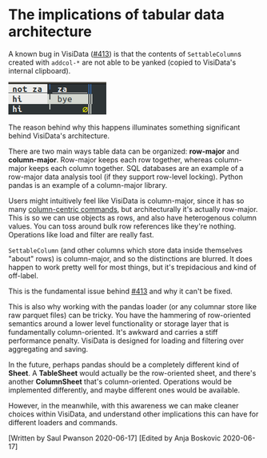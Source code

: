 # The implications of tabular data architecture

A known bug in VisiData ([#413](https://github.com/saulpw/visidata/issues/413)) is that the contents of `SettableColumn`s created with `addcol-*` are not able to be yanked (copied to VisiData's internal clipboard).

![settable](/blog/assets/2020-settable-screenshot.png)

The reason behind why this happens illuminates something significant behind VisiData's architecture.

There are two main ways table data can be organized: **row-major** and **column-major**.
Row-major keeps each row together, whereas column-major keeps each column together.
SQL databases are an example of a row-major data analysis tool (if they support row-level locking).
Python pandas is an example of a column-major library.

Users might intuitively feel like VisiData is column-major, since it has so many [column-centric commands](/docs/columns), but architecturally it's actually row-major. 
This is so we can use objects as rows, and also have heterogenous column values.
You can toss around bulk row references like they're nothing.
Operations like load and filter are really fast.

`SettableColumn` (and other columns which store data inside themselves "about" rows) is column-major, and so the distinctions are blurred.
It does happen to work pretty well for most things, but it's trepidacious and kind of off-label.

This is the fundamental issue behind [#413](https://github.com/saulpw/visidata/issues/413) and why it can't be fixed.

This is also why working with the pandas loader (or any columnar store like raw parquet files) can be tricky.
You have the hammering of row-oriented semantics around a lower level functionality or storage layer that is fundamentally column-oriented.
It's awkward and carries a stiff performance penalty.
VisiData is designed for loading and filtering over aggregating and saving.

In the future, perhaps pandas should be a completely different kind of **Sheet**.
A **TableSheet** would actually be the row-oriented sheet, and there's another **ColumnSheet** that's column-oriented.
Operations would be implemented differently, and maybe different ones would be available.

However, in the meanwhile, with this awareness we can make cleaner choices within VisiData, and understand other implications this can have for different loaders and commands.

[Written by Saul Pwanson 2020-06-17]
[Edited by Anja Boskovic 2020-06-17]
